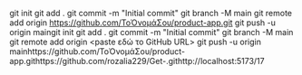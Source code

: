 git init
git add .
git commit -m "Initial commit"
git branch -M main
git remote add origin https://github.com/ΤοΌνομάΣου/product-app.git
git push -u origin maingit init
git add .
git commit -m "Initial commit"
git branch -M main
git remote add origin <paste εδώ το GitHub URL>
git push -u origin mainhttps://github.com/ΤοΌνομάΣου/product-app.githttps://github.com/rozalia229/Get-.githttp://localhost:5173/17
